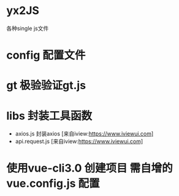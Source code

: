 # yx2JS
各种single js文件

# config  配置文件

# gt      极验验证gt.js

# libs    封装工具函数
  - axios.js 封装axios [来自iview:https://www.iviewui.com]
  - api.request.js [来自iview:https://www.iviewui.com]

# 使用vue-cli3.0 创建项目  需自增的vue.config.js 配置  
